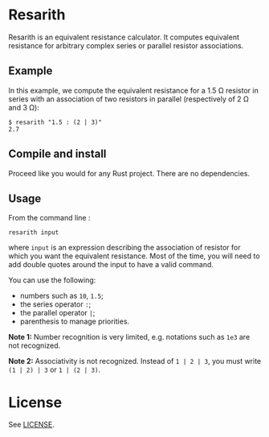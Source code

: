 # Resarith

Resarith is an equivalent resistance calculator. It computes equivalent resistance for arbitrary complex series or parallel resistor associations.

## Example

In this example, we compute the equivalent resistance for a 1.5 Ω resistor in series with an association of two resistors in parallel (respectively of 2 Ω and 3 Ω):

```
$ resarith "1.5 : (2 | 3)"
2.7
```

## Compile and install

Proceed like you would for any Rust project. There are no dependencies.

## Usage

From the command line :

```
resarith input
```

where `input` is an expression describing the association of resistor for which you want the equivalent resistance. Most of the time, you will need to add double quotes around the input to have a valid command.

You can use the following:

* numbers such as `10`, `1.5`;
* the series operator `:`;
* the parallel operator `|`;
* parenthesis to manage priorities.

**Note 1:** Number recognition is very limited, e.g. notations such as `1e3` are not recognized.

**Note 2:** Associativity is not recognized. Instead of `1 | 2 | 3`, you must write `(1 | 2) | 3` or `1 | (2 | 3)`.

# License

See [LICENSE](LICENSE).
